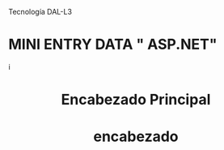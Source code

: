 Tecnología DAL-L3
# MINI ENTRY DATA " ASP.NET"            
          

 
i<!DOCTYPE html>
<html lang="es">
<head>
    <meta charset="UTF-8">
    <meta name="viewport" content="width=device-width, initial-scale=1.0">
    <title> </title>
</head>
<body>
    <header>
        <h1>Encabezado Principal</h1><link rel="stylesheet" href="estilos.css
    
    
        
  
</body>
</html>
nitial-scale -1.0"> <title> https://www.alejandr.me/</title c/head><h1>encabezado
